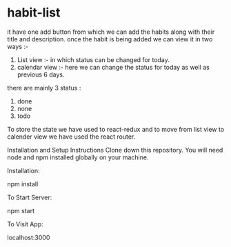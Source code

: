 # habit-list
it have one add button from which we can add the habits along with their title and description.
once the habit is being added we can view it in two ways :- 
1. List view :- in which status can be changed for today. 
2. calendar view :- here we can change the status for today as well as previous 6 days.

there are mainly 3 status :
1. done
2. none
3. todo

To store the state we have used to react-redux and to move from list view to calender view we have used the react router.

Installation and Setup Instructions
Clone down this repository. You will need node and npm installed globally on your machine.

Installation:

npm install

To Start Server:

npm start

To Visit App:

localhost:3000
